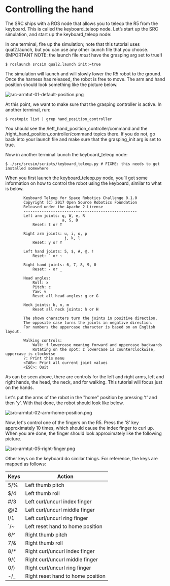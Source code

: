 # Controlling the hand

The SRC ships with a ROS node that allows you to teleop the R5 from the keyboard.  This is called the keyboard_teleop node.  Let’s start up the SRC simulation, and start up the keyboard_teleop node:

In one terminal, fire up the simulation; note that this tutorial uses qual2.launch, but you can use any other launch file that you choose. (IMPORTANT NOTE: the launch file *must* have the grasping arg set to true!)

    $ roslaunch srcsim qual2.launch init:=true

The simulation will launch and will slowly lower the R5 robot to the ground.  Once the harness has released, the robot is free to move.  The arm and hand position should look something like the picture below.

![src-armtut-01-default-position.png](https://bitbucket.org/repo/xEbAAe/images/844246496-src-armtut-01-default-position.png)

At this point, we want to make sure that the grasping controller is active.  In another terminal, run:

    $ rostopic list | grep hand_position_controller

You should see the /left_hand_position_controller/command and the /right_hand_position_controller/command topics there.  If you do not, go back into your launch file and make sure that the grasping_init arg is set to true.

Now in another terminal launch the keyboard_teleop node:

    $ ./src/srcsim/scripts/keyboard_teleop.py # FIXME: this needs to get installed somewhere

When you first launch the keyboard_teleop.py node, you’ll get some information on how to control the robot using the keyboard, similar to what is below.

            Keyboard Teleop for Space Robotics Challenge 0.1.0
            Copyright (C) 2017 Open Source Robotics Foundation
            Released under the Apache 2 License
            --------------------------------------------------
            Left arm joints: q, W, e, R
                             a, S, D
                Reset: t or T

            Right arm joints: u, i, o, p
                              j, k, l
                Reset: y or Y

            Left hand joints: 5, $, #, @, !
                Reset: ` or ~

            Right hand joints: 6, 7, 8, 9, 0
                Reset: - or _

            Head angles:
                Roll: x
                Pitch: c
                Yaw: v
                Reset all head angles: g or G

            Neck joints: b, n, m
                Reset all neck joints: h or H

            The shown characters turn the joints in positive direction.
            The opposite case turns the joints in negative direction.
            For numbers the uppercase character is based on an English layout.

            Walking controls:
                Walk: f lowercase meaning forward and uppercase backwards
                Rotating on the spot: z lowercase is counterclockwise, uppercase is clockwise
            ?: Print this menu
            <TAB>: Print all current joint values
            <ESC>: Quit


As can be seen above, there are controls for the left and right arms, left and right hands, the head, the neck, and for walking.  This tutorial will focus just on the hands.

Let's put the arms of the robot in the "home" position by pressing 't' and then 'y'.  With that done, the robot should look like below.

![src-armtut-02-arm-home-position.png](https://bitbucket.org/repo/xEbAAe/images/56993020-src-armtut-02-arm-home-position.png)

Now, let's control one of the fingers on the R5.  Press the '8' key approximately 10 times, which should cause the index finger to curl up.  When you are done, the finger should look approximately like the following picture.

![src-armtut-05-right-finger.png](https://bitbucket.org/repo/xEbAAe/images/3417929898-src-armtut-05-right-finger.png)

Other keys on the keyboard do similar things.  For reference, the keys are mapped as follows:

Keys | Action
---- | ------
5/%  | Left thumb pitch
$/4  | Left thumb roll
#/3  | Left curl/uncurl index finger
@/2  | Left curl/uncurl middle finger
!/1  | Left curl/uncurl ring finger
`/~  | Left reset hand to home position
6/^  | Right thumb pitch
7/&  | Right thumb roll
8/*  | Right curl/uncurl index finger
9/(  | Right curl/uncurl middle finger
0/)  | Right curl/uncurl ring finger
-/_  | Right reset hand to home position